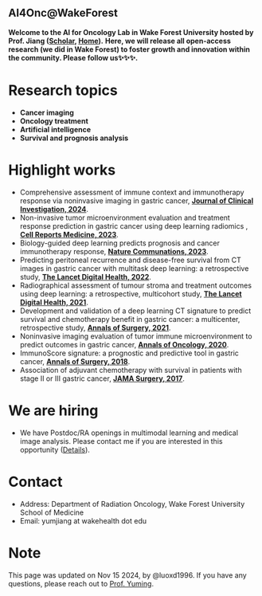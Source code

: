 ## AI4Onc@WakeForest
**Welcome to the AI for Oncology Lab in Wake Forest University hosted by Prof. Jiang ([Scholar](https://scholar.google.com/citations?user=FxBBKhoAAAAJ&hl=en), [Home](https://jiangymbest.github.io/)).** **Here, we will release all open-access research (we did in Wake Forest) to foster growth and innovation within the community. Please follow us✨✨✨.**
# Research topics
* **Cancer imaging**
* **Oncology treatment**
* **Artificial intelligence**
* **Survival and prognosis analysis**
# Highlight works
* Comprehensive assessment of immune context and immunotherapy response via noninvasive imaging in gastric cancer, [**Journal of Clinical Investigation, 2024**](https://www.jci.org/articles/view/175834).
* Non-invasive tumor microenvironment evaluation and treatment response prediction in gastric cancer using deep learning radiomics
, [**Cell Reports Medicine, 2023**](https://www.cell.com/cell-reports-medicine/fulltext/S2666-3791(23)00299-9?uuid=uuid%3Ab476eeee-c6b6-4e48-b33b-d92c97d8b627).
* Biology-guided deep learning predicts prognosis and cancer immunotherapy response, [**Nature Communations, 2023**](https://www.nature.com/articles/s41467-023-40890-x).
* Predicting peritoneal recurrence and disease-free survival from CT images in gastric cancer with multitask deep learning: a retrospective study, [**The Lancet Digital Health, 2022**](https://www.thelancet.com/journals/landig/article/PIIS2589-7500(22)00040-1/fulltext).
* Radiographical assessment of tumour stroma and treatment outcomes using deep learning: a retrospective, multicohort study, [**The Lancet Digital Health, 2021**](https://www.thelancet.com/journals/landig/article/PIIS2589-7500(21)00065-0/fulltext).
* Development and validation of a deep learning CT signature to predict survival and chemotherapy benefit in gastric cancer: a multicenter, retrospective study, [**Annals of Surgery, 2021**]([https://journals.lww.com/annalsofsurgery/abstract/2018/03000/immunoscore_signature__a_prognostic_and_predictive.20.aspx]).
* Noninvasive imaging evaluation of tumor immune microenvironment to predict outcomes in gastric cancer, [**Annals of Oncology, 2020**](https://www.sciencedirect.com/science/article/pii/S0923753420363821).
* ImmunoScore signature: a prognostic and predictive tool in gastric cancer, [**Annals of Surgery, 2018**](https://journals.lww.com/annalsofsurgery/abstract/2018/03000/immunoscore_signature__a_prognostic_and_predictive.20.aspx).
* Association of adjuvant chemotherapy with survival in patients with stage II or III gastric cancer, [**JAMA Surgery, 2017**](https://jamanetwork.com/journals/jamasurgery/fullarticle/2627289).
# We are hiring 
* We have Postdoc/RA openings in multimodal learning and medical image analysis. Please contact me if you are interested in this opportunity ([Details](https://www.linkedin.com/jobs/view/3844894965/?refId=a2pwnSbeRzuJ0lO%2BFxrO5g%3D%3D&trackingId=a2pwnSbeRzuJ0lO%2BFxrO5g%3D%3D)).
# Contact
* Address: Department of Radiation Oncology, Wake Forest University School of Medicine
* Email: yumjiang at wakehealth dot edu
# Note
This page was updated on Nov 15 2024, by @luoxd1996. If you have any questions, please reach out to [Prof. Yuming](https://jiangymbest.github.io).
<!--
**AI4Onc/AI4Onc** is a ✨ _special_ ✨ repository because its `README.md` (this file) appears on your GitHub profile.

Here are some ideas to get you started:

- 🔭 I’m currently working on ...
- 🌱 I’m currently learning ...
- 👯 I’m looking to collaborate on ...
- 🤔 I’m looking for help with ...
- 💬 Ask me about ...
- 📫 How to reach me: ...
- 😄 Pronouns: ...
- ⚡ Fun fact: ...
-->
